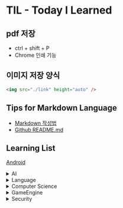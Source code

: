 <!DOCTYPE html>

# TIL - Today I Learned

## pdf 저장

- ctrl + shift + P
- Chrome 인쇄 기능

## 이미지 저장 양식

```html
<img src="./link" height="auto" />
```

## Tips for Markdown Language

- [Markdown 작성법](https://gist.github.com/ihoneymon/652be052a0727ad59601)
- [Github README.md](https://lsh424.tistory.com/37)

## Learning List

[Android](https://github.com/BangYunseo/TIL/tree/main/Android)

<details>
    <summary>AI</summary>
 
* [DeepLearning](https://github.com/BangYunseo/TIL/tree/main/AI/DeepLearning)
* [MachineLearning](https://github.com/BangYunseo/TIL/tree/main/AI/MachineLearning)

</details>

<details>
    <summary>Language</summary>
 
* [C](https://github.com/BangYunseo/TIL/tree/main/Language/C)
* [C++](https://github.com/BangYunseo/TIL/tree/main/Language/Cpp)
* [C#](https://github.com/BangYunseo/TIL/tree/main/Language/C%23)
* [Java](https://github.com/BangYunseo/TIL/tree/main/Language/Java)
* [Python](https://github.com/BangYunseo/TIL/tree/main/Language/Python)
* [Kotlin](https://github.com/BangYunseo/TIL/tree/main/Language/Kotlin)

</details>

<details>
    <summary>Computer Science</summary>
 
* [Data Structure](https://github.com/BangYunseo/TIL/tree/main/ComputerScience/Data%20Structure)
* [DataBase](https://github.com/BangYunseo/TIL/tree/main/ComputerScience/DataBase)
* [Algorithm](https://github.com/BangYunseo/TIL/tree/main/ComputerScience/Algorithm)
* [OperatingSystem](https://github.com/BangYunseo/TIL/tree/main/ComputerScience/OperatingSystem)
* [SoftwareEngineering](https://github.com/BangYunseo/TIL/tree/main/ComputerScience/SoftwareEngineering)

</details>

<details>
    <summary>GameEngine</summary>
 
* [Unity](https://github.com/BangYunseo/TIL/tree/main/GameEngine/Unity)
* [Unreal](https://github.com/BangYunseo/TIL/tree/main/GameEngine/Unreal)

</details>

<details>
    <summary>Security</summary>
 
* [InformationSecurity](https://github.com/BangYunseo/TIL/tree/main/Security/InformationSecurity)

</details>

